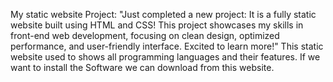My static website Project:
"Just completed a new project: It is a fully static website built using HTML and CSS! 
This project showcases my skills in front-end web development, focusing on clean design, optimized performance, and user-friendly interface. Excited to learn more!"
This static website used to shows all programming languages and their features. If we want to install the Software we can download from this website.
